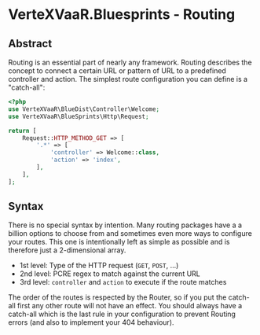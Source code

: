# VerteXVaaR.Bluesprints - Routing

## Abstract

Routing is an essential part of nearly any framework.
Routing describes the concept to connect a certain URL or pattern of URL to a predefined controller and action.
The simplest route configuration you can define is a "catch-all":

```php
<?php
use VerteXVaaR\BlueDist\Controller\Welcome;
use VerteXVaaR\BlueSprints\Http\Request;

return [
    Request::HTTP_METHOD_GET => [
        '.*' => [
            'controller' => Welcome::class,
            'action' => 'index',
        ],
    ],
];
```

## Syntax

There is no special syntax by intention.
Many routing packages have a a billion options to choose from and sometimes even more ways to configure your routes.
This one is intentionally left as simple as possible and is therefore just a 2-dimensional array.

* 1st level: Type of the HTTP request (`GET`, `POST`, ...)
* 2nd level: PCRE regex to match against the current URL
* 3rd level: `controller` and `action` to execute if the route matches

The order of the routes is respected by the Router, so if you put the catch-all first any other route will not have an effect.
You should always have a catch-all which is the last rule in your configuration to prevent Routing errors (and also to implement your 404 behaviour).
